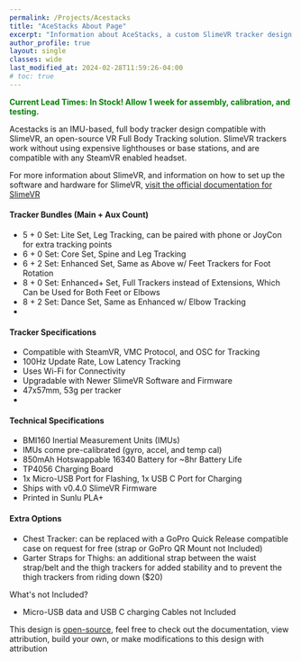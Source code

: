 ```yaml
---
permalink: /Projects/Acestacks
title: "AceStacks About Page"
excerpt: "Information about AceStacks, a custom SlimeVR tracker design."
author_profile: true
layout: single
classes: wide
last_modified_at: 2024-02-28T11:59:26-04:00
# toc: true
---
```

<span style="color:green">**Current Lead Times: In Stock! Allow 1 week for assembly, calibration, and testing.**</span>


Acestacks is an IMU-based, full body tracker design compatible with SlimeVR, an open-source VR Full Body Tracking solution. SlimeVR trackers work without using expensive lighthouses or base stations, and are compatible with any SteamVR enabled headset.

For more information about SlimeVR, and information on how to set up the software and hardware for SlimeVR, [visit the official documentation for SlimeVR](https://docs.slimevr.dev/)
#### Tracker Bundles (Main + Aux Count)
- 5 + 0 Set: Lite Set, Leg Tracking, can be paired with phone or JoyCon for extra tracking points
- 6 + 0 Set: Core Set, Spine and Leg Tracking
- 6 + 2 Set: Enhanced Set, Same as Above w/ Feet Trackers for Foot Rotation
- 8 + 0 Set: Enhanced+ Set, Full Trackers instead of Extensions, Which Can be Used for Both Feet or Elbows
- 8 + 2 Set: Dance Set, Same as Enhanced w/ Elbow Tracking
- 
#### Tracker Specifications
- Compatible with SteamVR, VMC Protocol, and OSC for Tracking
- 100Hz Update Rate, Low Latency Tracking
- Uses Wi-Fi for Connectivity
- Upgradable with Newer SlimeVR Software and Firmware
- 47x57mm, 53g per tracker
- 
#### Technical Specifications
- BMI160 Inertial Measurement Units (IMUs)
- IMUs come pre-calibrated (gyro, accel, and temp cal)
- 850mAh Hotswappable 16340 Battery for ~8hr Battery Life
- TP4056 Charging Board
- 1x Micro-USB Port for Flashing, 1x USB C Port for Charging
- Ships with v0.4.0 SlimeVR Firmware
- Printed in Sunlu PLA+

#### Extra Options
- Chest Tracker: can be replaced with a GoPro Quick Release compatible case on request for free (strap or GoPro QR Mount not Included)
- Garter Straps for Thighs: an additional strap between the waist strap/belt and the thigh trackers for added stability and to prevent the thigh trackers from riding down ($20)

What's not Included?
- Micro-USB data and USB C charging Cables not Included

This design is [open-source](github.com/AcerolaVR/AceStacks), feel free to check out the documentation, view attribution, build your own, or make modifications to this design with attribution

